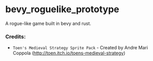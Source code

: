# bevy_roguelike_prototype
A rogue-like game built in bevy and rust.

### Credits:
- `Toen's Medieval Strategy Sprite Pack` - Created by Andre Mari Coppola (http://toen.itch.io/toens-medieval-strategy)
